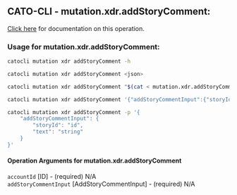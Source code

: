 
## CATO-CLI - mutation.xdr.addStoryComment:
[Click here](https://api.catonetworks.com/documentation/#mutation-mutation.xdr.addStoryComment) for documentation on this operation.

### Usage for mutation.xdr.addStoryComment:

```bash
catocli mutation xdr addStoryComment -h

catocli mutation xdr addStoryComment <json>

catocli mutation xdr addStoryComment "$(cat < mutation.xdr.addStoryComment.json)"

catocli mutation xdr addStoryComment '{"addStoryCommentInput":{"storyId":"id","text":"string"}}'

catocli mutation xdr addStoryComment -p '{
    "addStoryCommentInput": {
        "storyId": "id",
        "text": "string"
    }
}'
```

#### Operation Arguments for mutation.xdr.addStoryComment ####

`accountId` [ID] - (required) N/A    
`addStoryCommentInput` [AddStoryCommentInput] - (required) N/A    
